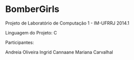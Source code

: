 BomberGirls
===========

Projeto de Laboratório de Computação 1 - IM-UFRRJ 2014.1

Linguagem do Projeto: C

Participantes:

Andreia Oliveira
Ingrid Cannaane
Mariana Carvalhal
